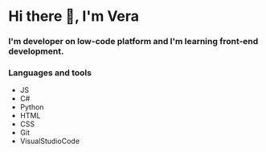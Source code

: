 # Hi there 👋, I'm Vera
### I'm developer on low-code platform and I'm learning front-end development.
### Languages ​​and tools
- JS
- C#
- Python
- HTML
- CSS
- Git
- VisualStudioCode
